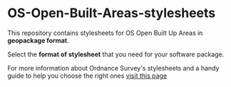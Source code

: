 # OS-Open-Built-Areas-stylesheets

This repository contains stylesheets for OS Open Built Up Areas in **geopackage format**.

Select the **format of stylesheet** that you need for your software package.

For more information about Ordnance Survey's stylesheets and a handy guide to help you choose the right ones [visit this page](http://www.ordnancesurvey.co.uk/resources/carto-design/cartographic-stylesheets.html)
